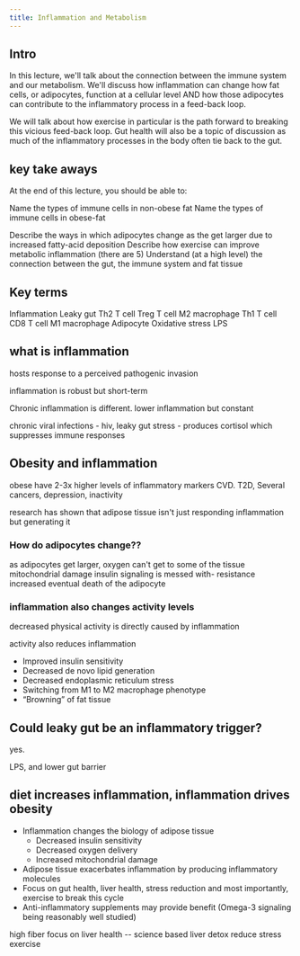```yaml
---
title: Inflammation and Metabolism
---
```


## Intro
In this lecture, we'll talk about the connection between the immune system and our metabolism. We'll discuss how inflammation can change how fat cells, or adipocytes, function at a cellular level AND how those adipocytes can contribute to the inflammatory process in a feed-back loop.

We will talk about how exercise in particular is the path forward to breaking this vicious feed-back loop. Gut health will also be a topic of discussion as much of the inflammatory processes in the body often tie back to the gut.

## key take aways
At the end of this lecture, you should be able to:

Name the types of immune cells in non-obese fat
Name the types of immune cells in obese-fat

  

Describe the ways in which adipocytes change as the get larger due to increased fatty-acid deposition
Describe how exercise can improve metabolic inflammation (there are 5)
Understand (at a high level) the connection between the gut, the immune system and fat tissue


## Key terms

Inflammation
Leaky gut
Th2 T cell
Treg T cell
M2 macrophage
Th1 T cell
CD8 T cell
M1 macrophage
Adipocyte
Oxidative stress
LPS

## what is inflammation

hosts response to a perceived pathogenic invasion

inflammation is robust but short-term

Chronic inflammation is different. lower inflammation but constant

chronic viral infections - hiv, 
leaky gut
stress - produces cortisol which suppresses immune responses

## Obesity and inflammation
obese have 2-3x higher levels of inflammatory markers
  CVD. T2D, Several cancers, depression, inactivity

research has shown that adipose tissue isn't just responding inflammation but generating it

### How do adipocytes change??

as adipocytes get larger, oxygen can't get to some of the tissue
mitochondrial damage
insulin signaling is messed with- resistance increased
eventual death of the adipocyte

### inflammation also changes activity levels
decreased physical activity is directly caused by inflammation

activity also reduces inflammation
- Improved insulin sensitivity
- Decreased de novo lipid generation
- Decreased endoplasmic reticulum stress
- Switching from M1 to M2 macrophage phenotype 
- “Browning” of fat tissue

## Could leaky gut be an inflammatory trigger?
yes.

LPS, and lower gut barrier

##  diet increases inflammation, inflammation drives obesity

- Inflammation changes the biology of adipose tissue 
  - Decreased insulin sensitivity
  - Decreased oxygen delivery
  - Increased mitochondrial damage
- Adipose tissue exacerbates inflammation by producing inflammatory molecules
- Focus on gut health, liver health, stress reduction and most importantly, exercise to break this cycle
- Anti-inflammatory supplements may provide benefit (Omega-3 signaling being reasonably well studied)

high fiber
focus on liver health -- science based liver detox
reduce stress
exercise